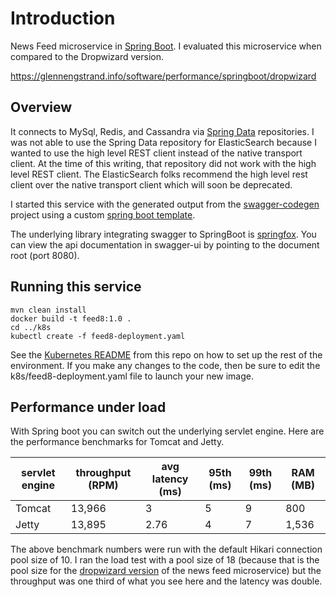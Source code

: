 # Introduction

News Feed microservice in [Spring Boot](https://spring.io/projects/spring-boot). I evaluated this microservice when compared to the Dropwizard version.

https://glennengstrand.info/software/performance/springboot/dropwizard

## Overview  

It connects to MySql, Redis, and Cassandra via [Spring Data](https://spring.io/projects/spring-data) repositories. I was not able to use the Spring Data repository for ElasticSearch because I wanted to use the high level REST client instead of the native transport client. At the time of this writing, that repository did not work with the high level REST client. The ElasticSearch folks recommend the high level rest client over the native transport client which will soon be deprecated.

I started this service with the generated output from the [swagger-codegen](https://github.com/swagger-api/swagger-codegen) project using a custom [spring boot template](https://github.com/gengstrand/clojure-news-feed/tree/master/server/swagger/templates/springboot).

The underlying library integrating swagger to SpringBoot is [springfox](https://github.com/springfox/springfox). You can view the api documentation in swagger-ui by pointing to the document root (port 8080).

## Running this service

```
mvn clean install
docker build -t feed8:1.0 .
cd ../k8s
kubectl create -f feed8-deployment.yaml
```

See the [Kubernetes README](https://github.com/gengstrand/clojure-news-feed/tree/master/server/k8s) from this repo on how to set up the rest of the environment. If you make any changes to the code, then be sure to edit the k8s/feed8-deployment.yaml file to launch your new image.

## Performance under load

With Spring boot you can switch out the underlying servlet engine. Here are the performance benchmarks for Tomcat and Jetty.

| servlet engine | throughput (RPM) | avg latency (ms) | 95th (ms) | 99th (ms) | RAM (MB) |
|----------------|------------------|------------------|-----------|-----------|----------|
| Tomcat         | 13,966           | 3                | 5         | 9         | 800      |
| Jetty          | 13,895           | 2.76             | 4         | 7         | 1,536    |
 
The above benchmark numbers were run with the default Hikari connection pool size of 10. I ran the load test with a pool size of 18 (because that is the pool size for the [dropwizard version](https://github.com/gengstrand/clojure-news-feed/tree/master/server/feed3) of the news feed microservice) but the throughput was one third of what you see here and the latency was double.


